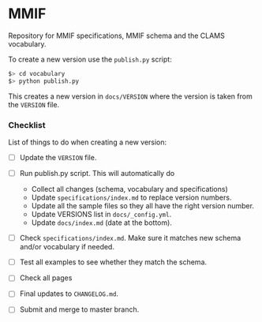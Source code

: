 # MMIF

Repository for MMIF specifications, MMIF schema and the CLAMS vocabulary.

To create a new version use the `publish.py` script:

```bash
$> cd vocabulary
$> python publish.py
```

This creates a new version in `docs/VERSION` where the version is taken from the `VERSION` file.

### Checklist

List of things to do when creating a new version:

- [ ] Update the `VERSION` file.
- [ ] Run publish.py script. This will automatically do 
  - Collect all changes (schema, vocabulary and specifications)
  - Update `specifications/index.md` to replace version numbers.
  - Update all the sample files so they all have the right version number.
  - Update VERSIONS list in `docs/_config.yml`.
  - Update `docs/index.md` (date at the bottom).
- [ ] Check `specifications/index.md`. Make sure it matches new schema and/or vocabulary if needed.
- [ ] Test all examples to see whether they match the schema.
- [ ] Check all pages
- [ ] Final updates to `CHANGELOG.md`.
- [ ] Submit and merge to master branch.

